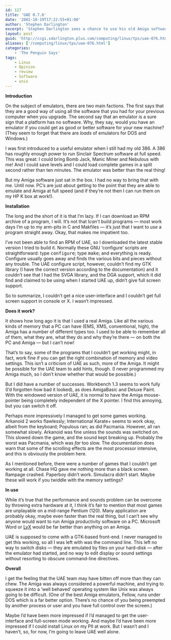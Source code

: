 ```yaml
---
id: 127
title: 'UAE 0.7.6'
date: '2002-10-19T17:22:55+01:00'
author: 'Stephen Darlington'
excerpt: 'Stephen Darlington sees a chance to use his old Amiga software with the well established Unix Amiga Emulator. '
layout: post
guid: 'http://ccgi.sdarlington.plus.com/computing/linux/tps/uae-076.html'
aliases: ['/computing/linux/tps/uae-076.html']
categories:
    - 'The Penguin Says'
tags:
    - Linux
    - Opinion
    - review
    - Software
    - unix
---
```


**Introduction**

On the subject of emulators, there are two main factions. The first says that they are a good way of using all the software that you had for your previous computer when you upgrade. The second say that an emulator is a sure sign that a platform has no software. Why, they say, would you have an emulator if you could get as good or better software for your new machine? (They seem to forget that there are *loads* of emulators for DOS and Windows.)

I was first introduced to a useful emulator when I still had my old 386. A 386 has roughly enough power to run Sinclair Spectrum software at full speed. This was great: I could bring Bomb Jack, Manic Miner and Nebulous with me! And I could save levels and I could load complete games in a split second rather than ten minutes. The emulator was better than the real thing!

But my Amiga software just sat in the box. I had no way to bring that with me. Until now. PC’s are just about getting to the point that they are able to emulate and Amiga at full speed (and if they’re not then I can run them on my HP K box at work!).

**Installation**

The long and the short of it is that I’m lazy. If I can download an RPM archive of a program, I will. It’s not that I*can’t* build programs — most work days I’m up to my arm-pits in C and Makfiles — it’s just that I want to *use* a program straight away. Okay, that makes me impatient too.

I’ve not been able to find an RPM of UAE, so I downloaded the latest stable version I tried to build it. Normally these GNU ‘configure’ scripts are straightforward: type <tt>configure</tt>; type <tt>make</tt>; and everything is ready. Configure usually goes away and finds the various bits and pieces without any trouble. The UAE configure script, however, couldn’t find my GTK library (I have the correct version according to the documentation) and it couldn’t see that I had the SVGA library, and the DGA support, which it did find and claimed to be using when I started UAE up, didn’t give full screen support.

So to summarize, I couldn’t get a nice user-interface and I couldn’t get full screen support in console or X. I wasn’t impressed.

**Does it work?**

It shows how long ago it is that I used a real Amiga. Like all the various kinds of memory that a PC can have (EMS, XMS, conventional, high), the Amiga has a number of different types too. I used to be able to remember all of them, what they are, what they do and why they’re there — on both the PC and Amiga — but I can’t now!

That’s to say, some of the programs that I couldn’t get working might, in fact, work fine if you can get the right combination of memory and video settings. This isn’t a criticism of UAE as such, more of the Amiga. It might be possible for the UAE team to add hints, though. (I never programmed my Amiga much, so I don’t know whether that would be possible.)

But I did have a number of successes. Workbench 1.3 seems to work fully (I’d forgotten how bad it looked), as does AmigaBasic and Deluxe Paint. With the windowed version of UAE, it is normal to have the Amiga mouse-pointer being completely independent of the X pointer. I find this annoying, but you can switch it off.

Perhaps more impressively I managed to get some games working. Arkanoid 2 works flawlessly; International Karate+ seems to work okay, albeit from the keyboard; Populous ran; as did Pacmania. However, all ran somewhat slowly. Arkanoid was fine unless the sounds was switched on. This slowed down the game, and the sound kept breaking up. Probably the worst was Pacmania, which was *far* too slow. The documentation does warn that some of the scrolling effects are the most processor intensive, and this is obviously the problem here.

As I mentioned before, there were a number of games that I couldn’t get working at all. Chase HQ gave me nothing more than a black screen. Rampage crashed. Paperboy didn’t work. Simulacra didn’t start. Maybe these will work if you twiddle with the memory settings?

**In use**

While it’s true that the performance and sounds problem can be overcome by throwing extra hardware at it, I think it’s fair to mention that most games are unplayable on a mid-range Pentium (120). Many application are probably okay, maybe even faster than the real thing, but I can’t see why anyone would want to run Amiga productivity software on a PC. Microsoft Word or [LyX](/computing/linux/tps/lyx.html) would be far better than anything on an Amiga.

UAE is supposed to come with a GTK-based front-end. I never managed to get this working, so all I was left with was the command line. This left no way to switch disks — they are emulated by files on your hard-disk — after the emulator had started, and no way to edit display or sound settings without resorting to obscure command-line directives.

**Overall**

I get the feeling that the UAE team may have bitten off more than they can chew. The Amiga was always considered a powerful machine, and trying to squeeze it into a ‘well behaved’ operating system like Unix was always going to be difficult. (One of the best Amiga emulators, Fellow, runs under DOS which is a far better option. There’s no chance of you being preempted by another process or user and you have full control over the screen.)

Maybe I’d have been more impressed if I’d managed to get the user-interface and full-screen mode working. And maybe I’d have been more impressed if I could install Linux on my PII at work. But I wasn’t and I haven’t, so, for now, I’m going to leave UAE well alone.